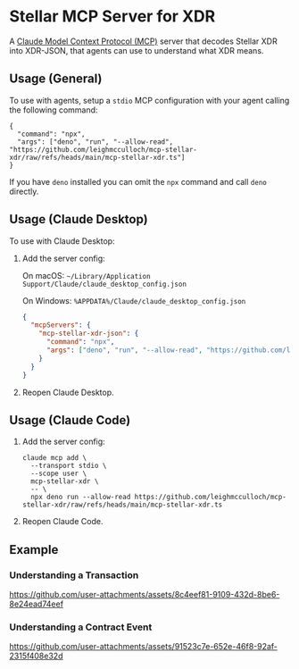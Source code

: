 # Stellar MCP Server for XDR

A [Claude Model Context Protocol (MCP)] server that decodes Stellar XDR into
XDR-JSON, that agents can use to understand what XDR means.

[Claude Model Context Protocol (MCP)]: https://www.claudemcp.com/

## Usage (General)

To use with agents, setup a `stdio` MCP configuration with your agent calling
the following command:

```
{
  "command": "npx",
  "args": ["deno", "run", "--allow-read", "https://github.com/leighmcculloch/mcp-stellar-xdr/raw/refs/heads/main/mcp-stellar-xdr.ts"]
}
```

If you have `deno` installed you can omit the `npx` command and call `deno`
directly.

## Usage (Claude Desktop)

To use with Claude Desktop:

1. Add the server config:

   On macOS: `~/Library/Application Support/Claude/claude_desktop_config.json`

   On Windows: `%APPDATA%/Claude/claude_desktop_config.json`

   ```json
   {
     "mcpServers": {
       "mcp-stellar-xdr-json": {
         "command": "npx",
         "args": ["deno", "run", "--allow-read", "https://github.com/leighmcculloch/mcp-stellar-xdr/raw/refs/heads/main/mcp-stellar-xdr.ts"]
       }
     }
   }
   ```

2. Reopen Claude Desktop. 

## Usage (Claude Code)

1. Add the server config:

   ```
   claude mcp add \
     --transport stdio \
     --scope user \
     mcp-stellar-xdr \
     -- \
     npx deno run --allow-read https://github.com/leighmcculloch/mcp-stellar-xdr/raw/refs/heads/main/mcp-stellar-xdr.ts
   ```

2. Reopen Claude Code.

## Example

### Understanding a Transaction

https://github.com/user-attachments/assets/8c4eef81-9109-432d-8be6-8e24ead74eef

### Understanding a Contract Event

https://github.com/user-attachments/assets/91523c7e-652e-46f8-92af-2315f408e32d

